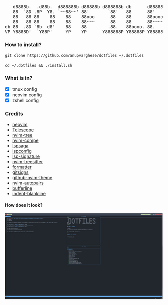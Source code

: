 <pre>
   d8888b.  .d88b.  d888888b d88888b d888888b db      d88888b .d8888. 
   88  `8D .8P  Y8. `~~88~~' 88'       `88'   88      88'     88'  YP 
   88   88 88    88    88    88ooo      88    88      88ooooo `8bo.   
   88   88 88    88    88    88~~~      88    88      88~~~~~   `Y8b. 
db 88  .8D `8b  d8'    88    88        .88.   88booo. 88.     db   8D 
VP Y8888D'  `Y88P'     YP    YP      Y888888P Y88888P Y88888P `8888Y' 
</pre>

### How to install?

```shell
git clone https://github.com/anupvarghese/dotfiles ~/.dotfiles

cd ~/.dotfiles && ./install.sh
```

### What is in?
- [x] tmux config
- [x] neovim config
- [x] zshell config

### Credits
- [neovim](https://neovim.io/)
- [Telescope](https://github.com/nvim-telescope/telescope.nvim)
- [nvim-tree](https://github.com/kyazdani42/nvim-tree.lua)
- [nvim-compe](https://github.com/hrsh7th/nvim-compe)
- [lspsaga](https://github.com/glepnir/lspsaga.nvim)
- [lspconfig](https://github.com/neovim/nvim-lspconfig)
- [lsp-signature](https://github.com/ray-x/lsp_signature.nvim)
- [nvim-treesitter](https://github.com/nvim-treesitter/nvim-treesitter)
- [formatter](https://github.com/mhartington/formatter.nvim/)
- [gitsigns](https://github.com/lewis6991/gitsigns.nvim)
- [github-nvim-theme](https://github.com/projekt0n/github-nvim-theme)
- [nvim-autopairs](https://github.com/windwp/nvim-autopairs)
- [bufferline](https://github.com/akinsho/nvim-bufferline.lua)
- [indent-blankline](https://github.com/lukas-reineke/indent-blankline.nvim)

#### How does it look?

![](./screen.jpg)
